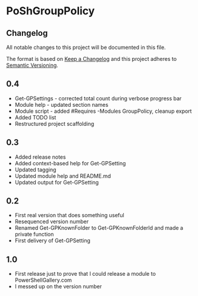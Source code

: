 # PoShGroupPolicy

## Changelog

All notable changes to this project will be documented in this file.

The format is based on [Keep a Changelog](http://keepachangelog.com/en/1.0.0/) and this project adheres to [Semantic Versioning](http://semver.org/spec/v2.0.0.html).

## 0.4

* Get-GPSettings - corrected total count during verbose progress bar
* Module help - updated section names
* Module script - added #Requires -Modules GroupPolicy, cleanup export
* Added TODO list
* Restructured project scaffolding

## 0.3

* Added release notes
* Added context-based help for Get-GPSetting
* Updated tagging
* Updated module help and README.md
* Updated output for Get-GPSetting

## 0.2

* First real version that does something useful
* Resequenced version number
* Renamed Get-GPKnownFolder to Get-GPKnownFolderId and made a private function
* First delivery of Get-GPSetting

## 1.0

* First release just to prove that I could release a module to PowerShellGallery.com
* I messed up on the version number
